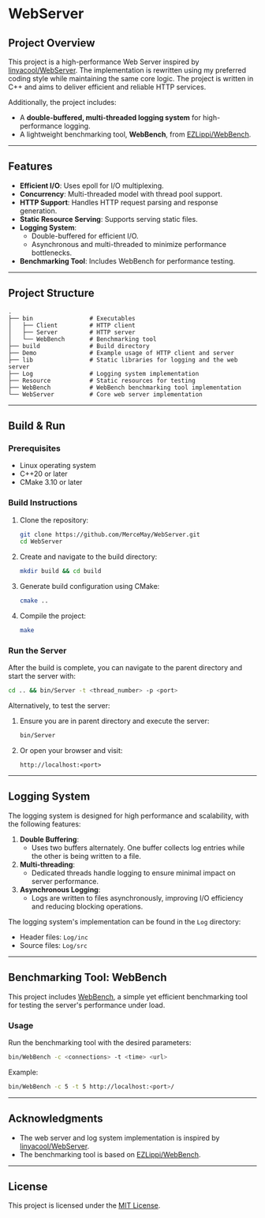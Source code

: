 # WebServer

## Project Overview

This project is a high-performance Web Server inspired by [linyacool/WebServer](https://github.com/linyacool/WebServer). The implementation is rewritten using my preferred coding style while maintaining the same core logic. The project is written in C++ and aims to deliver efficient and reliable HTTP services. 

Additionally, the project includes:
- A **double-buffered, multi-threaded logging system** for high-performance logging.
- A lightweight benchmarking tool, **WebBench**, from [EZLippi/WebBench](https://github.com/EZLippi/WebBench).

---

## Features

- **Efficient I/O**: Uses epoll for I/O multiplexing.
- **Concurrency**: Multi-threaded model with thread pool support.
- **HTTP Support**: Handles HTTP request parsing and response generation.
- **Static Resource Serving**: Supports serving static files.
- **Logging System**:
  - Double-buffered for efficient I/O.
  - Asynchronous and multi-threaded to minimize performance bottlenecks.
- **Benchmarking Tool**: Includes WebBench for performance testing.

---

## Project Structure

```
.
├── bin                # Executables
│   ├── Client         # HTTP client
│   ├── Server         # HTTP server
│   └── WebBench       # Benchmarking tool
├── build              # Build directory
├── Demo               # Example usage of HTTP client and server
├── lib                # Static libraries for logging and the web server
├── Log                # Logging system implementation
├── Resource           # Static resources for testing
├── WebBench           # WebBench benchmarking tool implementation
└── WebServer          # Core web server implementation
```

---

## Build & Run

### Prerequisites

- Linux operating system
- C++20 or later
- CMake 3.10 or later

### Build Instructions

1. Clone the repository:
   ```bash
   git clone https://github.com/MerceMay/WebServer.git
   cd WebServer
   ```

2. Create and navigate to the build directory:
   ```bash
   mkdir build && cd build
   ```

3. Generate build configuration using CMake:
   ```bash
   cmake ..
   ```

4. Compile the project:
   ```bash
   make
   ```

### Run the Server

After the build is complete, you can navigate to the parent directory and start the server with:
```bash
cd .. && bin/Server -t <thread_number> -p <port>
```

Alternatively, to test the server:
1. Ensure you are in parent directory and execute the server:
   ```bash
   bin/Server
   ```
2. Or open your browser and visit:
   ```text
   http://localhost:<port>
   ```

---

## Logging System

The logging system is designed for high performance and scalability, with the following features:
1. **Double Buffering**:
   - Uses two buffers alternately. One buffer collects log entries while the other is being written to a file.
2. **Multi-threading**:
   - Dedicated threads handle logging to ensure minimal impact on server performance.
3. **Asynchronous Logging**:
   - Logs are written to files asynchronously, improving I/O efficiency and reducing blocking operations.

The logging system's implementation can be found in the `Log` directory:
- Header files: `Log/inc`
- Source files: `Log/src`

---

## Benchmarking Tool: WebBench

This project includes [WebBench](https://github.com/EZLippi/WebBench), a simple yet efficient benchmarking tool for testing the server's performance under load.

### Usage
Run the benchmarking tool with the desired parameters:
```bash
bin/WebBench -c <connections> -t <time> <url>
```
Example:
```bash
bin/WebBench -c 5 -t 5 http://localhost:<port>/
```
---

## Acknowledgments

- The web server and log system implementation is inspired by [linyacool/WebServer](https://github.com/linyacool/WebServer).
- The benchmarking tool is based on [EZLippi/WebBench](https://github.com/EZLippi/WebBench).

---

## License

This project is licensed under the [MIT License](LICENSE).